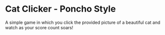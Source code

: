 # Cat Clicker - Poncho Style

A simple game in which you click the provided picture of a beautiful cat and
watch as your score count soars!
